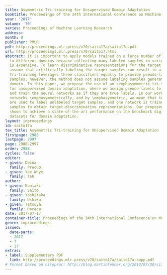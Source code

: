 ```yaml
---
title: Asymmetric Tri-training for Unsupervised Domain Adaptation
booktitle: Proceedings of the 34th International Conference on Machine Learning
year: '2017'
volume: '70'
series: Proceedings of Machine Learning Research
address: 
month: 0
publisher: PMLR
pdf: http://proceedings.mlr.press/v70/saito17a/saito17a.pdf
url: http://proceedings.mlr.press/v70/saito17.html
abstract: It is important to apply models trained on a large number of labeled samples
  to different domains because collecting many labeled samples in various domains
  is expensive. To learn discriminative representations for the target domain, we
  assume that artificially labeling the target samples can result in a good representation.
  Tri-training leverages three classifiers equally to provide pseudo-labels to unlabeled
  samples; however, the method does not assume labeling samples generated from a different
  domain. In this paper, we propose the use of an \emphasymmetric tri-training method
  for unsupervised domain adaptation, where we assign pseudo-labels to unlabeled samples
  and train the neural networks as if they are true labels. In our work, we use three
  networks \emphasymmetrically, and by \emphasymmetric, we mean that two networks
  are used to label unlabeled target samples, and one network is trained by the pseudo-labeled
  samples to obtain target-discriminative representations. Our proposed method was
  shown to achieve a state-of-the-art performance on the benchmark digit recognition
  datasets for domain adaptation.
layout: inproceedings
id: saito17a
tex_title: Asymmetric Tri-training for Unsupervised Domain Adaptation
firstpage: 2988
lastpage: 2997
page: 2988-2997
order: 2988
cycles: false
editor:
- given: Doina
  family: Precup
- given: Yee Whye
  family: Teh
author:
- given: Kuniaki
  family: Saito
- given: Yoshitaka
  family: Ushiku
- given: Tatsuya
  family: Harada
date: 2017-07-17
container-title: Proceedings of the 34th International Conference on Machine Learning
genre: inproceedings
issued:
  date-parts:
  - 2017
  - 7
  - 17
extras:
- label: Supplementary PDF
  link: http://proceedings.mlr.press/v70/saito17a/saito17a-supp.pdf
# Format based on citeproc: http://blog.martinfenner.org/2013/07/30/citeproc-yaml-for-bibliographies/
---
```

